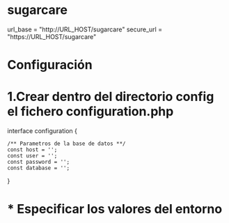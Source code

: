 # sugarcare
url_base = "http://URL_HOST/sugarcare"
secure_url = "https://URL_HOST/sugarcare"

# Configuración
# 1.Crear dentro del directorio config el fichero configuration.php
interface configuration {

    /** Parametros de la base de datos **/
    const host = '';
    const user = '';
    const password = '';
    const database = '';
}

# * Especificar los valores del entorno